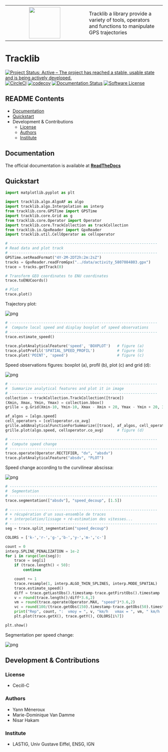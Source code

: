 <p align="center">
	<table style="border:none;border:0;"><tr>
  		<td align="center" style="width:30%"><img width="100px" src="https://raw.githubusercontent.com/umrlastig/tracklib/main/doc/source/TracklibLogo.png" /></td>
		<td style="padding:16px; width:30%"><label>Tracklib</label> a library provide a variety of tools, operators and functions to manipulate GPS trajectories</td>
		</tr></table>
</p>


# Tracklib

[![Project Status: Active – The project has reached a stable, usable state and is being actively developed.](https://www.repostatus.org/badges/latest/active.svg)](https://www.repostatus.org/#active)
[![CircleCI](https://img.shields.io/circleci/project/github/umrlastig/tracklib/main.svg?style=flat-square&label=CircleCI)](https://circleci.com/gh/umrlastig/tracklib)
[![codecov](https://codecov.io/gh/umrlastig/tracklib/branch/main/graph/badge.svg?token=pHLaV21j2O)](https://codecov.io/gh/umrlastig/tracklib)
[![Documentation Status](https://readthedocs.org/projects/tracklib/badge/?version=latest)](https://tracklib.readthedocs.io/en/latest/?badge=latest)
[![Software License](https://img.shields.io/badge/Licence-Cecill--C-blue.svg?style=flat)](https://github.com/umrlastig/tracklib/blob/main/LICENCE)



## README Contents

- [Documentation](#Documentation)
- [Quickstart](#Quickstart)
- Development & Contributions
    - [License](#License)
    - [Authors](#Authors)
	- [Institute](#Institute)


## Documentation

The official documentation is available at **[ReadTheDocs](https://tracklib.readthedocs.io)**


## Quickstart 

```python
import matplotlib.pyplot as plt

import tracklib.algo.AlgoAF as algo
import tracklib.algo.Interpolation as interp
from tracklib.core.GPSTime import GPSTime
import tracklib.core.Grid as g
from tracklib.core.Operator import Operator
import tracklib.core.TrackCollection as trackCollection
from tracklib.io.GpxReader import GpxReader
import tracklib.util.CellOperator as celloperator

# ------------------------------------------------------------------
# Read data and plot track
# ------------------------------------------------------------------
GPSTime.setReadFormat("4Y-2M-2DT2h:2m:2sZ")
tracks = GpxReader.readFromGpx("../data/activity_5807084803.gpx")
trace = tracks.getTrack(0)

# Transform GEO coordinates to ENU coordinates
trace.toENUCoords()

# Plot
trace.plot()
```

Trajectory plot:

![png](https://tracklib.readthedocs.io/en/latest/_images/quickstart_1.png)

```python
# ------------------------------------------------------------------
#  Compute local speed and display boxplot of speed observations
# ------------------------------------------------------------------
trace.estimate_speed()
	
trace.plotAnalyticalFeature('speed', 'BOXPLOT')   # figure (a)
trace.plotProfil('SPATIAL_SPEED_PROFIL')          # figure (b)
trace.plot('POINT', 'speed')                      # figure (c)
```

Speed observations figures: boxplot (a), profil (b), plot (c) and grid (d):

![png](https://tracklib.readthedocs.io/en/latest/_images/Plot_Speed_4methods.png)

```python
# ------------------------------------------------------------------
#  Summarize analytical features and plot it in image
# ------------------------------------------------------------------
collection = trackCollection.TrackCollection([trace])
(Xmin, Xmax, Ymin, Ymax) = collection.bbox()
grille = g.Grid(Xmin-10, Ymin-10, Xmax - Xmin + 20, Ymax - Ymin + 20, 3)

af_algos = [algo.speed]
cell_operators = [celloperator.co_avg]
grille.addAnalyticalFunctionForSummarize([trace], af_algos, cell_operators)
grille.plot(algo.speed, celloperator.co_avg)      # figure (d)
```

```python
# ------------------------------------------------------------------
#  Compute speed change 
# ------------------------------------------------------------------
trace.operate(Operator.RECTIFIER, "dv", "absdv")
trace.plotAnalyticalFeature("absdv", "PLOT")
```

Speed change according to the curvilinear abscissa:

![png](https://tracklib.readthedocs.io/en/latest/_images/quickstart_3.png)

```python
# ------------------------------------------------------------------
#  Segmentation
# ------------------------------------------------------------------
trace.segmentation(["absdv"], "speed_decoup", [1.5])
	
# ------------------------------------------------------------------
# + récupération d'un sous-ensemble de traces 
# + interpolation/lissage + ré-estimation des vitesses...
# ------------------------------------------------------------------
seg = trace.split_segmentation("speed_decoup")

COLORS = ['k-','r-','g-','b-','y-','m-','c-']

count = 0
interp.SPLINE_PENALIZATION = 1e-2
for i in range(len(seg)):
	trace = seg[i]
	if (trace.length() < 50):
		continue

	count += 1
	trace.resample(1, interp.ALGO_THIN_SPLINES, interp.MODE_SPATIAL)
	trace.estimate_speed()
	diff = trace.getLastObs().timestamp-trace.getFirstObs().timestamp
	v = round(trace.length()/diff*3.6,2)
	vm = round(trace.operate(Operator.MAX, "speed")*3.6,2)
	vc = round(100/(trace.getObs(150).timestamp-trace.getObs(50).timestamp)*3.6,2)
	print("Rep", count, ":  vmoy = ", v, "km/h   vmax = ", vm, " km/h   vc = ", vc, "km/h")
	plt.plot(trace.getX(), trace.getY(), COLORS[i%7])

plt.show()
```

Segmentation per speed change:

![png](https://tracklib.readthedocs.io/en/latest/_images/quickstart_4.png)


## Development & Contributions

### License
- Cecill-C

### Authors
- Yann Méneroux
- Marie-Dominique Van Damme
- Nisar Hakam

### Institute
- LASTIG, Univ Gustave Eiffel, ENSG, IGN










